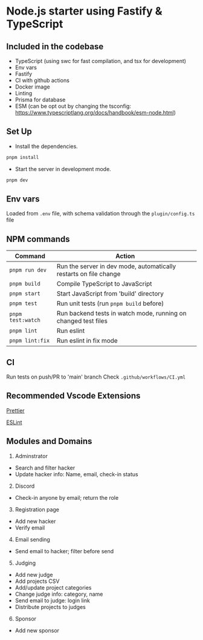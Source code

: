 # Node.js starter using Fastify & TypeScript

## Included in the codebase

- TypeScript (using swc for fast compilation, and tsx for development)
- Env vars
- Fastify
- CI with github actions
- Docker image
- Linting
- Prisma for database
- ESM (can be opt out by changing the tsconfig: https://www.typescriptlang.org/docs/handbook/esm-node.html)

## Set Up

- Install the dependencies.

```bash
pnpm install
```
- Start the server in development mode.

```bash
pnpm dev
```

## Env vars

Loaded from `.env` file, with schema validation through the `plugin/config.ts` file

## NPM commands

|Command | Action |
|---|---|
|`pnpm run dev` | Run the server in dev mode, automatically restarts on file change |
|`pnpm build`| Compile TypeScript to JavaScript |
|`pnpm start`| Start JavaScript from 'build' directory |
|`pnpm test`| Run unit tests (run `pnpm build` before) |
|`pnpm test:watch`| Run backend tests in watch mode, running on changed test files |
|`pnpm lint`| Run eslint |
|`pnpm lint:fix`| Run eslint in fix mode |

## CI

Run tests on push/PR to 'main' branch
Check `.github/workflows/CI.yml`

## Recommended Vscode Extensions

[Prettier](https://marketplace.visualstudio.com/items?itemName=esbenp.prettier-vscode)

[ESLint](https://marketplace.visualstudio.com/items?itemName=dbaeumer.vscode-eslint)

## Modules and Domains
1. Adminstrator
- Search and filter hacker
- Update hacker info: Name, email, check-in status

2. Discord
- Check-in anyone by email; return the role

3. Registration page
- Add new hacker
- Verify email

4. Email sending
- Send email to hacker; filter before send

5. Judging
- Add new judge
- Add projects CSV
- Add/update project categories
- Change judge info: category, name
- Send email to judge: login link
- Distribute projects to judges

6. Sponsor
- Add new sponsor